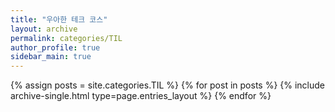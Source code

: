 ```yaml
---
title: "우아한 테크 코스"
layout: archive
permalink: categories/TIL
author_profile: true
sidebar_main: true
---
```



{% assign posts = site.categories.TIL %}
{% for post in posts %} {% include archive-single.html type=page.entries_layout %} {% endfor %}